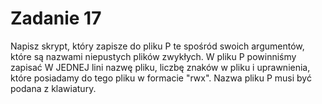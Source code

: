 # Zadanie 17

Napisz skrypt, który zapisze do pliku P te spośród swoich argumentów, które są nazwami niepustych plików zwykłych. W pliku P powinniśmy zapisać W JEDNEJ lini nazwę pliku, liczbę znaków w pliku i uprawnienia, które posiadamy do tego pliku w formacie "rwx". Nazwa pliku P musi być podana z klawiatury.